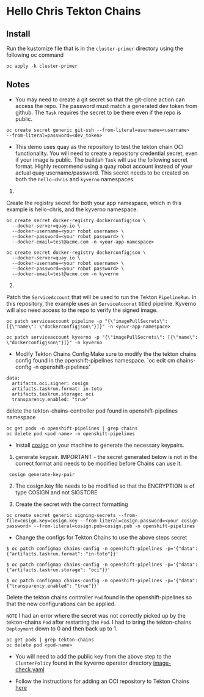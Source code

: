 # Hello Chris Tekton Chains

## Install
Run the kustomize file that is in the `cluster-primer` directory using the following oc command
```
oc apply -k cluster-primer
```

## Notes
* You may need to create a git secret so that the git-clone action can access the repo. The password must match a generated dev token from github. The `Task` requires the secret to be there even if the repo is public.
```
oc create secret generic git-ssh --from-literal=username=<username>
--from-literal=password=<dev_token>
```

* This demo uses quay as the repository to test the tekton chain OCI functionality. You will need to create a repository credential secret, even if your image is public. The buildah `Task` will use the following secret format. Highly recommend using a quay robot account instead of your actual quay username/password. This secret needs to be created on both the `hello-chris` and `kyverno` namespaces.

1)
Create the registry secret for both your app namespace, which in this example is hello-chris, and the kyverno namespace.
```
oc create secret docker-registry dockerconfigjson \
  --docker-server=quay.io \
  --docker-username=<your robot username> \
  --docker-password=<your robot password> \
  --docker-email=test@acme.com -n <your-app-namespace>

oc create secret docker-registry dockerconfigjson \
  --docker-server=quay.io \
  --docker-username=<your robot username> \
  --docker-password=<your robot password> \
  --docker-email=test@acme.com -n kyverno
  ```


2)
Patch the `ServiceAccount` that will be used to run the Tekton `PipelineRun`. In this repository, the example uses an `ServiceAcconut` titled pipeline. Kyverno will also need access to the repo to verify the signed image.
```
oc patch serviceaccount pipeline -p "{\"imagePullSecrets\": [{\"name\": \"dockerconfigjson\"}]}" -n <your-app-namespace>

oc patch serviceaccount kyverno -p "{\"imagePullSecrets\": [{\"name\": \"dockerconfigjson\"}]}" -n kyverno

```

* Modify Tekton Chains Config
Make sure to modify the the tekton chains config found in the openshift-pipelines namespace.
`oc edit cm chains-config -n openshift-pipelines'

```
data:
  artifacts.oci.signer: cosign
  artifacts.taskrun.format: in-toto
  artifacts.taskrun.storage: oci
  transparency.enabled: "true"
```

delete the tekton-chains-controller pod found in openshift-pipelines namespace
```
oc get pods -n openshift-pipelines | grep chains
oc delete pod <pod name> -n openshift-pipelines
```

* Install [cosign](https://docs.sigstore.dev/cosign/installation/) on your machine to generate the necessary keypairs.

1) generate keypair. IMPORTANT - the secret generated below is not in the correct format and needs to be modified before Chains can use it.

```
 cosign generate-key-pair
```

2) The cosign.key file needs to be modified so that the ENCRYPTION is of type COSIGN and not SIGSTORE

3) Create the secret with the correct formatting
```
oc create secret generic signing-secrets --from-file=cosign.key=cosign.key --from-literal=cosign.password=<your cosign password> --from-literal=cosign.pub=cosign.pub -n openshift-pipelines
```

* Change the configs for Tekton Chains to use the above steps secret

```
$ oc patch configmap chains-config -n openshift-pipelines -p='{"data":{"artifacts.taskrun.format": "in-toto"}}'

$ oc patch configmap chains-config -n openshift-pipelines -p='{"data":{"artifacts.taskrun.storage": "oci"}}'

$ oc patch configmap chains-config -n openshift-pipelines -p='{"data":{"transparency.enabled": "true"}}'
```

Delete the tekton chains controller `Pod` found in the openshift-pipelines so that the new configurations can be applied.

`NOTE` I had an error where the secret was not correctly picked up by the tekton-chains `Pod` after restarting the `Pod`. I had to bring the tekton-chains `Deployment` down to 0 and then back up to 1.
```
oc get pods | grep tekton-chains
oc delete pod <pod-name>
```

* You will need to add the public key from the above step to the `ClusterPolicy` found in the kyverno operator directory [image-check.yaml](/k8s/operators/kyverno/base/image-check.yaml)

* Follow the instructions for adding an OCI repository to Tekton Chains
[here](https://docs.openshift.com/container-platform/4.10/cicd/pipelines/using-tekton-chains-for-openshift-pipelines-supply-chain-security.html#creating-and-verifying-task-run-signatures-without-any-additional-authentication_using-tekton-chains-for-openshift-pipelines-supply-chain-security)